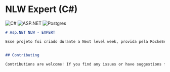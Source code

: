 # NLW Expert (C#)

![C#](https://img.shields.io/badge/C%23-%23239120.svg?style=for-the-badge&logo=c-sharp&logoColor=white)
![ASP.NET](https://img.shields.io/badge/ASP.NET-%235C2D91.svg?style=for-the-badge&logo=.net&logoColor=white)
![Postgres](https://img.shields.io/badge/postgres-%23316192.svg?style=for-the-badge&logo=postgresql&logoColor=white)

```markdown
# Asp.NET NLW - EXPERT

Esse projeto foi criado durante a Next level week, provida pela RockeSeat.


## Contributing

Contributions are welcome! If you find any issues or have suggestions for improvements, please open an issue or submit a pull request to the repository.
